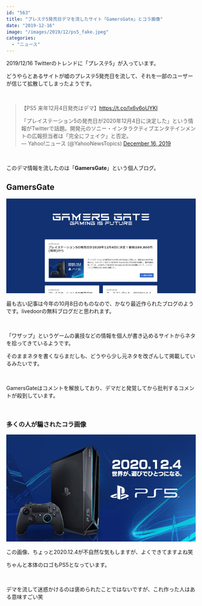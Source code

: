 ```yaml
---
id: "563"
title: "プレステ5発売日デマを流したサイト「GamersGate」とコラ画像"
date: "2019-12-16"
image: "/images/2019/12/ps5_fake.jpeg"
categories: 
  - "ニュース"
---
```


2019/12/16 Twitterのトレンドに「プレステ5」が入っています。

どうやらとあるサイトが嘘のプレステ5発売日を流して、それを一部のユーザーが信じて拡散してしまったようです。

 

<blockquote class="twitter-tweet"><p lang="ja" dir="ltr">【PS5 来年12月4日発売はデマ】<a href="https://t.co/lx6v6oUYKI">https://t.co/lx6v6oUYKI</a></p>「プレイステーション5の発売日が2020年12月4日に決定した」という情報がTwitterで話題。開発元のソニー・インタラクティブエンタテインメントの広報担当者は「完全にフェイク」と否定。<div></div>— Yahoo!ニュース (@YahooNewsTopics) <a href="https://twitter.com/YahooNewsTopics/status/1206422006792482822?ref_src=twsrc%5Etfw">December 16, 2019</a></blockquote>
<script async src="https://platform.twitter.com/widgets.js" charset="utf-8"></script>

 

このデマ情報を流したのは「**GamersGate**」という個人ブログ。

## GamersGate

![](/images/2019/12/gamersgate_ss.png)

最も古い記事は今年の10月8日のものなので、かなり最近作られたブログのようです。livedoorの無料ブログだと思われます。

 

「ワザップ」というゲームの裏技などの情報を個人が書き込めるサイトからネタを拾ってきているようです。

そのままネタを書くならまだしも、どうやら少し元ネタを改ざんして掲載しているみたいです。

 

GamersGateはコメントを解放しており、デマだと発覚してから批判するコメントが殺到しています。

 

### 多くの人が騙されたコラ画像

![](/images/2019/12/ps5_fake.jpeg)

この画像、ちょっと2020.12.4が不自然な気もしますが、よくできてますよね笑

ちゃんと本体のロゴもPS5となっています。

 

デマを流して迷惑かけるのは褒められたことではないですが、これ作った人はある意味すごい笑
